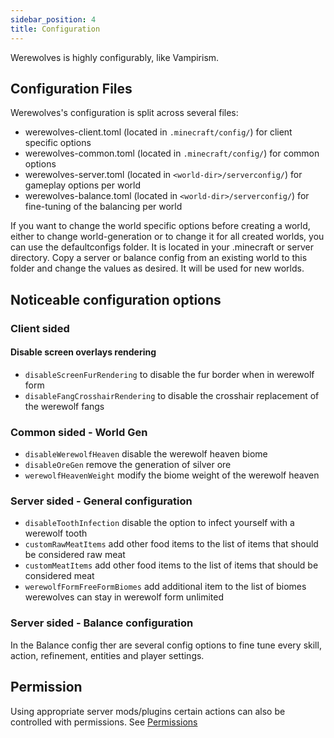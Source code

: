 ```yaml
---
sidebar_position: 4
title: Configuration
---
```


Werewolves is highly configurably, like Vampirism.

## Configuration Files

Werewolves's configuration is split across several files:

- werewolves-client.toml (located in `.minecraft/config/`) for client specific options
- werewolves-common.toml (located in `.minecraft/config/`) for common options
- werewolves-server.toml (located in `<world-dir>/serverconfig/`) for gameplay options per world
- werewolves-balance.toml (located in `<world-dir>/serverconfig/`) for fine-tuning of the balancing per world

If you want to change the world specific options before creating a world, either to change world-generation or to change it for all created worlds, you can use the defaultconfigs folder. It is located in your .minecraft or server directory. Copy a server or balance config from an existing world to this folder and change the values as desired. It will be used for new worlds.

## Noticeable configuration options
### Client sided
#### Disable screen overlays rendering
- `disableScreenFurRendering` to disable the fur border when in werewolf form
- `disableFangCrosshairRendering` to disable the crosshair replacement of the werewolf fangs

### Common sided - World Gen
- `disableWerewolfHeaven` disable the werewolf heaven biome
- `disableOreGen` remove the generation of silver ore
- `werewolfHeavenWeight` modify the biome weight of the werewolf heaven

### Server sided - General configuration
- `disableToothInfection` disable the option to infect yourself with a werewolf tooth
- `customRawMeatItems` add other food items to the list of items that should be considered raw meat
- `customMeatItems` add other food items to the list of items that should be considered meat
- `werewolfFormFreeFormBiomes` add additional item to the list of biomes werewolves can stay in werewolf form unlimited

### Server sided - Balance configuration
In the Balance config ther are several config options to fine tune every skill, action, refinement, entities and player settings.

## Permission
Using appropriate server mods/plugins certain actions can also be controlled with permissions.
See [Permissions](https://github.com/TeamLapen/Werewolves/wiki/Permissions)
